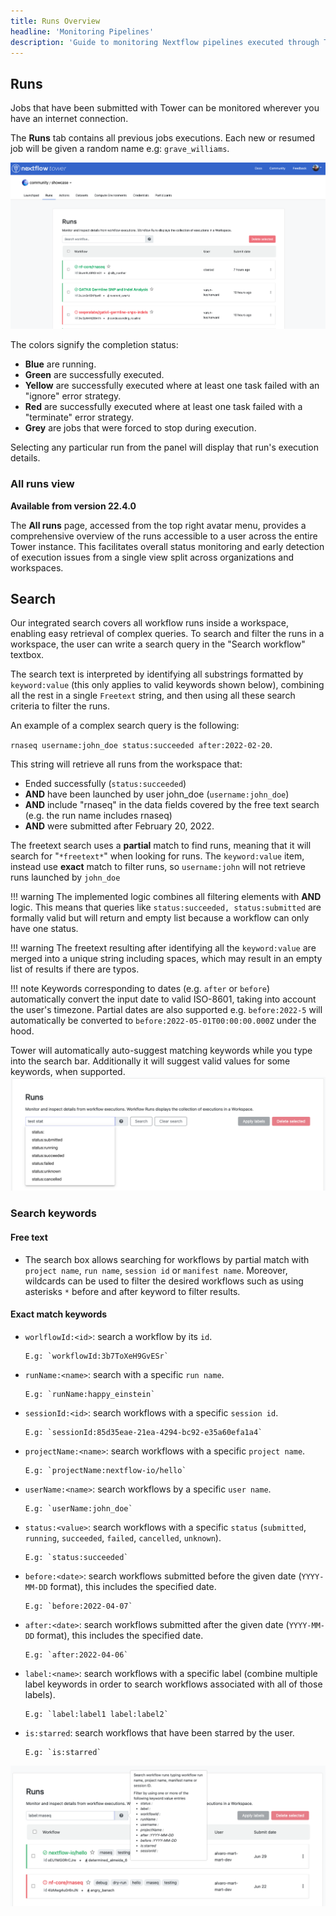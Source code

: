 ```yaml
---
title: Runs Overview
headline: 'Monitoring Pipelines'
description: 'Guide to monitoring Nextflow pipelines executed through Tower.'
---
```


## Runs

Jobs that have been submitted with Tower can be monitored wherever you have an internet connection. 

The **Runs** tab contains all previous jobs executions. Each new or resumed job will be given a random name e.g: `grave_williams`.

![](_images/monitoring_overview.png)

The colors signify the completion status:

  - **Blue** are running.
  - **Green** are successfully executed.
  - **Yellow** are successfully executed where at least one task failed with an "ignore" error strategy.
  - **Red** are successfully executed where at least one task failed with a "terminate" error strategy.
  - **Grey** are jobs that were forced to stop during execution.

Selecting any particular run from the panel will display that run's execution details.

### All runs view

**Available from version 22.4.0**

The **All runs** page, accessed from the top right avatar menu, provides a comprehensive overview of the runs accessible to a user across the entire Tower instance. This facilitates overall status monitoring and early detection of execution issues from a single view split across organizations and workspaces. 

## Search

Our integrated search covers all workflow runs inside a workspace, enabling easy retrieval of complex queries.
To search and filter the runs in a workspace, the user can write a search query in the "Search workflow" textbox.

The search text is interpreted by identifying all substrings formatted by `keyword:value` (this only applies to valid keywords shown below), combining all the rest in a single `Freetext` string, and then using all these search criteria to filter the runs.

An example of a complex search query is the following:

`rnaseq username:john_doe status:succeeded after:2022-02-20`.

This string will retrieve all runs from the workspace that:
- Ended successfully (`status:succeeded`) 
- **AND** have been launched by user john_doe (`username:john_doe`) 
- **AND** include "rnaseq" in the data fields covered by the free text search (e.g. the run name includes rnaseq)
- **AND** were submitted after February 20, 2022.

The freetext search uses a **partial** match to find runs, meaning that it will search for "`*freetext*`" when looking for runs.
The `keyword:value` item, instead use **exact** match to filter runs, so  `username:john` will not retrieve runs launched by `john_doe`

!!! warning
    The implemented logic combines all filtering elements with **AND** logic. This means that queries like `status:succeeded, status:submitted` are formally valid but will return and empty list because a workflow can only have one status.

!!! warning
    The freetext resulting after identifying all the `keyword:value` are merged into a unique string including spaces, which may result in an empty list of results if there are typos.

!!! note
    Keywords corresponding to dates (e.g. `after` or `before`) automatically convert the input date to valid ISO-8601, taking into account the user's timezone. Partial dates are also supported e.g. `before:2022-5` will automatically be converted to `before:2022-05-01T00:00:00.000Z` under the hood.

Tower will automatically auto-suggest matching keywords while you type into the search bar. Additionally it will suggest valid values for some keywords, when supported.
![](_images/monitoring_search_keyword_suggestions.png)

### Search keywords

#### Free text
- The search box allows searching for workflows by partial match with `project name`, `run name`, `session id` or `manifest name`. Moreover, wildcards can be used to filter the desired workflows such as using asterisks `*` before and after keyword to filter results.

#### Exact match keywords
- `worlflowId:<id>`: search a workflow by its `id`.
   
      E.g: `workflowId:3b7ToXeH9GvESr`

- `runName:<name>`: search with a specific `run name`.
      
      E.g: `runName:happy_einstein`

- `sessionId:<id>`: search workflows with a specific `session id`.
      
      E.g: `sessionId:85d35eae-21ea-4294-bc92-e35a60efa1a4` 

- `projectName:<name>`: search workflows with a specific `project name`.
      
      E.g: `projectName:nextflow-io/hello`

- `userName:<name>`: search workflows by a specific `user name`.
         
      E.g: `userName:john_doe`

- `status:<value>`: search workflows with a specific `status` (`submitted`, `running`, `succeeded`, `failed`, `cancelled`, `unknown`).
      
      E.g: `status:succeeded` 

- `before:<date>`: search workflows submitted before the given date (`YYYY-MM-DD` format), this includes the specified date.
      
      E.g: `before:2022-04-07` 

- `after:<date>`: search workflows submitted after the given date (`YYYY-MM-DD` format), this includes the specified date.
      
      E.g: `after:2022-04-06`

- `label:<name>`: search workflows with a specific label (combine multiple label keywords in order to search workflows associated with all of those labels).
      
      E.g: `label:label1 label:label2`

- `is:starred`: search workflows that have been starred by the user.
      
      E.g: `is:starred`


![](_images/monitoring_search.png)

